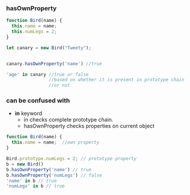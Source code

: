 ### hasOwnProperty
```js
function Bird(name) {
  this.name = name;
  this.numLegs = 2;
}

let canary = new Bird("Tweety");


canary.hasOwnProperty('name') //true

'age' in canary //true or false
                //based on whether it is present in prototype chain
                //or not
```
### can be confused with
- **in** keyword
  - in checks complete prototype chain.
  - hasOwnProperty checks properties on current object

```js
function Bird(name) {
  this.name = name;  //own property
}

Bird.prototype.numLegs = 2; // prototype property
b = new Bird()
b.hasOwnProperty('name') // true
b.hasOwnProperty('numLegs') // false
'name' in b // true
'numLegs' in b // true
```